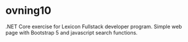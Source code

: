 # ovning10

.NET Core exercise for Lexicon Fullstack developer program. Simple web page with Bootstrap 5 and javascript search functions.
